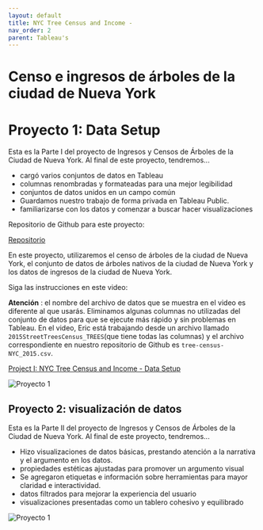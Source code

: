 ```yaml
---
layout: default
title: NYC Tree Census and Income - 
nav_order: 2
parent: Tableau's
---
```




# Censo e ingresos de árboles de la ciudad de Nueva York

# Proyecto 1: Data Setup

Esta es la Parte I del proyecto de Ingresos y Censos de Árboles de la Ciudad de Nueva York. Al final de este proyecto, tendremos...

- cargó varios conjuntos de datos en Tableau
- columnas renombradas y formateadas para una mejor legibilidad
- conjuntos de datos unidos en un campo común
- Guardamos nuestro trabajo de forma privada en Tableau Public.
- familiarizarse con los datos y comenzar a buscar hacer visualizaciones

Repositorio de Github para este proyecto:

[Repositorio](https://github.com/Codecademy-Curriculum/Learn-Tableau-for-Data-Viz)

En este proyecto, utilizaremos el censo de árboles de la ciudad de Nueva York, el conjunto de datos de árboles nativos de la ciudad de Nueva York y los datos de ingresos de la ciudad de Nueva York.

Siga las instrucciones en este video:

**Atención** : el nombre del archivo de datos que se muestra en el video es diferente al que usarás. Eliminamos algunas columnas no utilizadas del conjunto de datos para que se ejecute más rápido y sin problemas en Tableau. En el video, Eric está trabajando desde un archivo llamado `2015StreetTreesCensus_TREES`(que tiene todas las columnas) y el archivo correspondiente en nuestro repositorio de Github es `tree-census-NYC_2015.csv`.

[Project I: NYC Tree Census and Income - Data Setup](https://youtu.be/itLufvC00bk)

![Proyecto 1](https://fer78docs.github.io/assets/images/Projecto-Tabeau.png)


## Proyecto 2: visualización de datos

Esta es la Parte II del proyecto de Ingresos y Censos de Árboles de la Ciudad de Nueva York. Al final de este proyecto, tendremos...

- Hizo visualizaciones de datos básicas, prestando atención a la narrativa y el argumento en los datos.
- propiedades estéticas ajustadas para promover un argumento visual
- Se agregaron etiquetas e información sobre herramientas para mayor claridad e interactividad.
- datos filtrados para mejorar la experiencia del usuario
- visualizaciones presentadas como un tablero cohesivo y equilibrado

![Proyecto 1](https://fer78docs.github.io/assets/images/project2.png)


